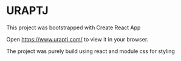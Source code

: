 # URAPTJ

This project was bootstrapped with Create React App

Open https://www.uraptj.com/ to view it in your browser.

The project was purely build using react and module css for styling

